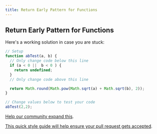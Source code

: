 ```yaml
---
title: Return Early Pattern for Functions
---
```

## Return Early Pattern for Functions

Here's a working solution in case you are stuck:

```js
// Setup
function abTest(a, b) {
  // Only change code below this line
  if (a < 0 ||  b < 0 ) {
    return undefined;
  }
  // Only change code above this line

  return Math.round(Math.pow(Math.sqrt(a) + Math.sqrt(b), 2));
}

// Change values below to test your code
abTest(2,2);
```

<a href='https://github.com/freecodecamp/guides/tree/master/src/pages/certifications/javascript-algorithms-and-data-structures/basic-javascript/return-early-pattern-for-functions/index.md' target='_blank' rel='nofollow'>Help our community expand this</a>.

<a href='https://github.com/freecodecamp/guides/blob/master/README.md' target='_blank' rel='nofollow'>This quick style guide will help ensure your pull request gets accepted</a>.

<!-- The article goes here, in GitHub-flavored Markdown. Feel free to add YouTube videos, images, and CodePen/JSBin embeds  -->
